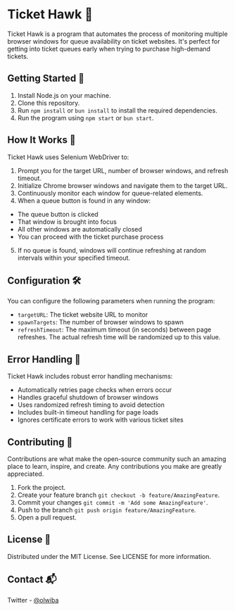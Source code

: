 # Ticket Hawk 🎫

Ticket Hawk is a program that automates the process of monitoring multiple browser windows for queue availability on ticket websites. It's perfect for getting into ticket queues early when trying to purchase high-demand tickets.

## Getting Started 🚀

1. Install Node.js on your machine.
2. Clone this repository.
3. Run `npm install` or `bun install` to install the required dependencies.
4. Run the program using `npm start` or `bun start`.

## How It Works 🎯

Ticket Hawk uses Selenium WebDriver to:

1. Prompt you for the target URL, number of browser windows, and refresh timeout.
2. Initialize Chrome browser windows and navigate them to the target URL.
3. Continuously monitor each window for queue-related elements.
4. When a queue button is found in any window:
  - The queue button is clicked
  - That window is brought into focus
  - All other windows are automatically closed
  - You can proceed with the ticket purchase process
5. If no queue is found, windows will continue refreshing at random intervals within your specified timeout.

## Configuration 🛠️

You can configure the following parameters when running the program:

- `targetURL`: The ticket website URL to monitor
- `spawnTargets`: The number of browser windows to spawn
- `refreshTimeout`: The maximum timeout (in seconds) between page refreshes. The actual refresh time will be randomized up to this value.

## Error Handling 🚨

Ticket Hawk includes robust error handling mechanisms:

- Automatically retries page checks when errors occur
- Handles graceful shutdown of browser windows
- Uses randomized refresh timing to avoid detection
- Includes built-in timeout handling for page loads
- Ignores certificate errors to work with various ticket sites

## Contributing 🤝

Contributions are what make the open-source community such an amazing place to learn, inspire, and create.
Any contributions you make are greatly appreciated.

1. Fork the project.
2. Create your feature branch `git checkout -b feature/AmazingFeature`.
3. Commit your changes `git commit -m 'Add some AmazingFeature'`.
4. Push to the branch `git push origin feature/AmazingFeature`.
5. Open a pull request.

## License 📄

Distributed under the MIT License. See LICENSE for more information.

## Contact 📬

Twitter - [@olwiba](https://twitter.com/Olwiba)